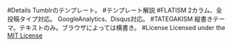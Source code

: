 #Details
Tumblrのテンプレート。
#テンプレート解説
#FLATISM
2カラム、全投稿タイプ対応。
GoogleAnalytics、Disqus対応。
#TATEGAKISM
縦書きテーマ。テキストのみ。ブラウザによっては横書き。
#License
Licensed under the [MIT License](http://opensource.org/licenses/mit-license.php)
